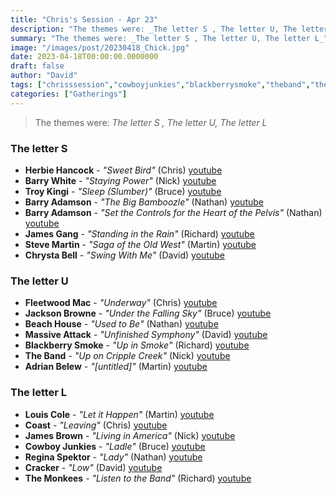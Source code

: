 ```yaml
---
title: "Chris's Session - Apr 23"
description: "The themes were: _The letter S , The letter U, The letter L_"
summary: "The themes were: _The letter S , The letter U, The letter L_"
image: "/images/post/20230418_Chick.jpg"
date: 2023-04-18T00:00:00.0000000
draft: false
author: "David"
tags: ["chrisssession","cowboyjunkies","blackberrysmoke","theband","themonkees","fleetwoodmac","troykingi","beachhouse","jamesbrown","jacksonbrowne","massiveattack","barryadamson","herbiehancock","cracker","jamesgang","coast","louiscole","barrywhite","stevemartin","chrystabell","adrianbelew","reginaspektor"]
categories: ["Gatherings"]
---
```

> The themes were: _The letter S , The letter U, The letter L_
### The letter S 
- **Herbie Hancock** - _"Sweet Bird"_ (Chris) [youtube](https://www.youtube.com/watch?v=s9EiWg4S8V0)
- **Barry White** - _"Staying Power"_ (Nick) [youtube](https://www.youtube.com/watch?v=ZdggNAKBmPI)
- **Troy Kingi** - _"Sleep (Slumber)"_ (Bruce) [youtube](https://www.youtube.com/watch?v=Zxtz1KiUTNs)
- **Barry Adamson** - _"The Big Bamboozle"_ (Nathan) [youtube](https://www.youtube.com/watch?v=f9qvkhBD8Cw)
- **Barry Adamson** - _"Set the Controls for the Heart of the Pelvis"_ (Nathan) [youtube](https://www.youtube.com/watch?v=gSBBMy75_VE)
- **James Gang** - _"Standing in the Rain"_ (Richard) [youtube](https://www.youtube.com/watch?v=uoQKmi70R7U)
- **Steve Martin** - _"Saga of the Old West"_ (Martin) [youtube](https://www.youtube.com/watch?v=FDZNW_PJj4Y)
- **Chrysta Bell** - _"Swing With Me"_ (David) [youtube](https://www.youtube.com/watch?v=6mli57EYBzA)
### The letter U
- **Fleetwood Mac** - _"Underway"_ (Chris) [youtube](https://www.youtube.com/watch?v=wKCculQUxOM)
- **Jackson Browne** - _"Under the Falling Sky"_ (Bruce) [youtube](https://www.youtube.com/watch?v=LEJ1YkksamY)
- **Beach House** - _"Used to Be"_ (Nathan) [youtube](https://www.youtube.com/watch?v=AEVjxKlP3nA)
- **Massive Attack** - _"Unfinished Symphony"_ (David) [youtube](https://www.youtube.com/watch?v=ZWmrfgj0MZI)
- **Blackberry Smoke** - _"Up in Smoke"_ (Richard) [youtube](https://www.youtube.com/watch?v=1NI1WzFAlTo)
- **The Band** - _"Up on Cripple Creek"_ (Nick) [youtube](https://www.youtube.com/watch?v=kBGSf9kViEY)
- **Adrian Belew** - _"[untitled]"_ (Martin) [youtube](https://www.youtube.com/watch?v=6Cr_cB8-NVU)
### The letter L
- **Louis Cole** - _"Let it Happen"_ (Martin) [youtube](https://www.youtube.com/watch?v=fkQgAN9xRO4)
- **Coast** - _"Leaving"_ (Chris) [youtube](https://www.youtube.com/watch?v=S-iCiZ3nFoI)
- **James Brown** - _"Living in America"_ (Nick) [youtube](https://www.youtube.com/watch?v=c5BL4RNFr58)
- **Cowboy Junkies** - _"Ladle"_ (Bruce) [youtube](https://www.youtube.com/watch?v=E8ULCekNEdE)
- **Regina Spektor** - _"Lady"_ (Nathan) [youtube](https://www.youtube.com/watch?v=NcQWRcVyAXA)
- **Cracker** - _"Low"_ (David) [youtube](https://www.youtube.com/watch?v=gYdlqjiQPAc)
- **The Monkees** - _"Listen to the Band"_ (Richard) [youtube](https://www.youtube.com/watch?v=1HyGSLLjNlg)
